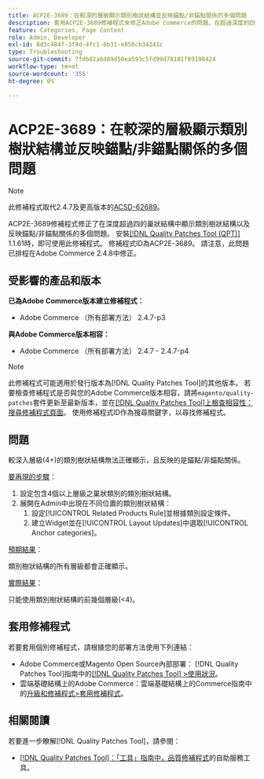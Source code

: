 ```yaml
---
title: ACP2E-3689：在較深的層級顯示類別樹狀結構並反映錨點/非錨點關係的多個問題
description: 套用ACP2E-3689修補程式來修正Adobe Commerce的問題，在超過深度的四個巢狀結構中顯示類別樹狀結構，並反映錨點/非錨點關係。
feature: Categories, Page Content
role: Admin, Developer
exl-id: 8d3c484f-3f8d-4fc1-8b31-e850cb34341c
type: Troubleshooting
source-git-commit: 7fdb02a6d89d50ea593c5fd99d78101f89198424
workflow-type: tm+mt
source-wordcount: '355'
ht-degree: 0%

---
```


# ACP2E-3689：在較深的層級顯示類別樹狀結構並反映錨點/非錨點關係的多個問題

>[!NOTE]
>
>此修補程式取代2.4.7及更高版本的[ACSD-62689](/help/tools/quality-patches-tool/patches-available-in-qpt/v1-1-57/acsd-62689-customer-add-categories-issue-related-product-rules-and-widgets.md)。

ACP2E-3689修補程式修正了在深度超過四的巢狀結構中顯示類別樹狀結構以及反映錨點/非錨點關係的多個問題。 安裝[[!DNL Quality Patches Tool (QPT)]](/help/tools/quality-patches-tool/quality-patches-tool-to-self-serve-quality-patches.md) 1.1.61時，即可使用此修補程式。 修補程式ID為ACP2E-3689。 請注意，此問題已排程在Adobe Commerce 2.4.8中修正。

## 受影響的產品和版本

**已為Adobe Commerce版本建立修補程式：**

* Adobe Commerce （所有部署方法） 2.4.7-p3

**與Adobe Commerce版本相容：**

* Adobe Commerce （所有部署方法） 2.4.7 - 2.4.7-p4

>[!NOTE]
>
>此修補程式可能適用於發行版本為[!DNL Quality Patches Tool]的其他版本。 若要檢查修補程式是否與您的Adobe Commerce版本相容，請將`magento/quality-patches`套件更新至最新版本，並在[[!DNL Quality Patches Tool]上檢查相容性：搜尋修補程式頁面](https://experienceleague.adobe.com/tools/commerce-quality-patches/index.html?lang=zh-Hant)。 使用修補程式ID作為搜尋關鍵字，以尋找修補程式。

## 問題

較深入層級(4+)的類別樹狀結構無法正確顯示，且反映的是錨點/非錨點關係。

<u>要再現的步驟</u>：

1. 設定包含4個以上層級之巢狀類別的類別樹狀結構。
1. 展開在Admin中出現在不同位置的類別樹狀結構：
   1. 設定[!UICONTROL Related Products Rule]並根據類別設定條件。
   1. 建立Widget並在[!UICONTROL Layout Updates]中選取[!UICONTROL Anchor categories]。

<u>預期結果</u>：

類別樹狀結構的所有層級都會正確顯示。

<u>實際結果</u>：

只能使用類別樹狀結構的前幾個層級(&lt;4)。

## 套用修補程式

若要套用個別修補程式，請根據您的部署方法使用下列連結：

* Adobe Commerce或Magento Open Source內部部署： [!DNL Quality Patches Tool]指南中的[[!DNL Quality Patches Tool] >使用狀況](/help/tools/quality-patches-tool/usage.md)。
* 雲端基礎結構上的Adobe Commerce：雲端基礎結構上的Commerce指南中的[升級和修補程式>套用修補程式](https://experienceleague.adobe.com/docs/commerce-cloud-service/user-guide/develop/upgrade/apply-patches.html?lang=zh-Hant)。

## 相關閱讀

若要進一步瞭解[!DNL Quality Patches Tool]，請參閱：

* [[!DNL Quality Patches Tool]：「工具」指南中，品質修補程式](/help/tools/quality-patches-tool/quality-patches-tool-to-self-serve-quality-patches.md)的自助服務工具。
